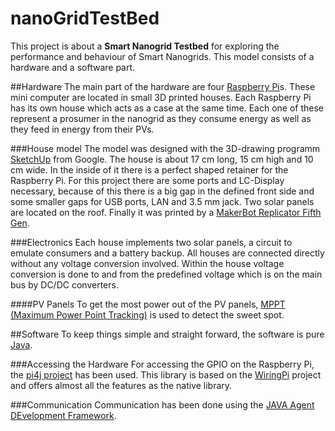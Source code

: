 # nanoGridTestBed
This project is about a **Smart Nanogrid Testbed** for exploring the performance and behaviour of Smart Nanogrids.
This model consists of a hardware and a software part.

##Hardware
The main part of the hardware are four [Raspberry Pi](https://www.raspberrypi.org)s. These mini computer are located in small 3D printed houses.
Each Raspberry Pi has its own house which acts as a case at the same time. Each one of these represent a prosumer in the nanogrid as they consume energy as well as they feed in energy from their PVs.

###House model
The model was designed with the 3D-drawing programm [SketchUp](http://www.sketchup.com) from Google.
The house is about 17 cm long, 15 cm high and 10 cm wide. In the inside of it there is a perfect shaped retainer for the Raspberry Pi.
For this project there are some ports and LC-Display necessary, because of this there is a big gap in the defined front side and some smaller gaps for USB ports, LAN and 3.5 mm jack.
Two solar panels are located on the roof.
Finally it was printed by a [MakerBot Replicator Fifth Gen](https://eu.makerbot.com/shop/de/3d-drucker/replicator/55/makerbot-replicator).

###Electronics
Each house implements two solar panels, a circuit to emulate consumers and a battery backup. All houses are connected directly without any voltage conversion involved. Within the house voltage conversion is done to and from the predefined voltage which is on the main bus by DC/DC converters.

####PV Panels
To get the most power out of the PV panels, [MPPT (Maximum Power Point Tracking)](https://en.wikipedia.org/wiki/Maximum_power_point_tracking) is used to detect the sweet spot.


##Software
To keep things simple and straight forward, the software is pure [Java](https://java.com/).

###Accessing the Hardware
For accessing the GPIO on the Raspberry Pi, the [pi4j project](http://pi4j.com) has been used. This library is based on the [WiringPi](http://wiringpi.com) project and offers almost all the features as the native library.

###Communication
Communication has been done using the [JAVA Agent DEvelopment Framework](http://jade.tilab.com).
